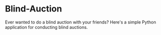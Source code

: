 # Blind-Auction
Ever wanted to do a blind auction with your friends? Here's a simple Python application for conducting blind auctions.
